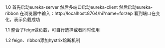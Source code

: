 1.0 首先启动eureka-server
然后多端口启动eureka-client
然后启动eureka-ribbon
在浏览器中输入：http://localhost:8764/hi?name=forzep
看到端口在变化，表示负载成功

1.1 整合了feign做负载，可自行选择或者同时使用

1.2 feign、ribbon添加hystrix熔断机制
